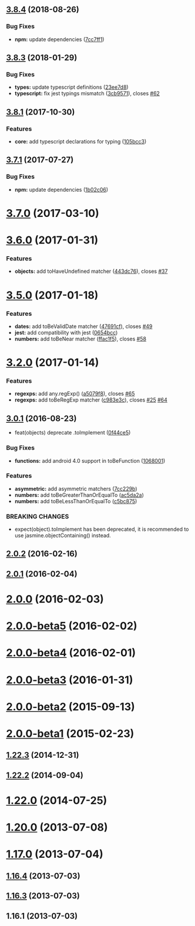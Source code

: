 <a name="3.8.4"></a>

## [3.8.4](https://github.com/JamieMason/Jasmine-Matchers/compare/3.8.3...3.8.4) (2018-08-26)

### Bug Fixes

- **npm:** update dependencies
  ([7cc7ff1](https://github.com/JamieMason/Jasmine-Matchers/commit/7cc7ff1))

<a name="3.8.3"></a>

## [3.8.3](https://github.com/JamieMason/Jasmine-Matchers/compare/3.8.1...3.8.3) (2018-01-29)

### Bug Fixes

- **types:** update typescript definitions
  ([23ee7d8](https://github.com/JamieMason/Jasmine-Matchers/commit/23ee7d8))
- **typescript:** fix jest typings mismatch
  ([3cb9571](https://github.com/JamieMason/Jasmine-Matchers/commit/3cb9571)),
  closes [#62](https://github.com/JamieMason/Jasmine-Matchers/issues/62)

<a name="3.8.1"></a>

## [3.8.1](https://github.com/JamieMason/Jasmine-Matchers/compare/3.7.1...3.8.1) (2017-10-30)

### Features

- **core:** add typescript declarations for typing
  ([105bcc3](https://github.com/JamieMason/Jasmine-Matchers/commit/105bcc3))

<a name="3.7.1"></a>

## [3.7.1](https://github.com/JamieMason/Jasmine-Matchers/compare/3.7.0...3.7.1) (2017-07-27)

### Bug Fixes

- **npm:** update dependencies
  ([1b02c06](https://github.com/JamieMason/Jasmine-Matchers/commit/1b02c06))

<a name="3.7.0"></a>

# [3.7.0](https://github.com/JamieMason/Jasmine-Matchers/compare/3.6.0...3.7.0) (2017-03-10)

<a name="3.6.0"></a>

# [3.6.0](https://github.com/JamieMason/Jasmine-Matchers/compare/3.5.0...3.6.0) (2017-01-31)

### Features

- **objects:** add toHaveUndefined matcher
  ([443dc76](https://github.com/JamieMason/Jasmine-Matchers/commit/443dc76)),
  closes [#37](https://github.com/JamieMason/Jasmine-Matchers/issues/37)

<a name="3.5.0"></a>

# [3.5.0](https://github.com/JamieMason/Jasmine-Matchers/compare/3.2.0...3.5.0) (2017-01-18)

### Features

- **dates:** add toBeValidDate matcher
  ([47691cf](https://github.com/JamieMason/Jasmine-Matchers/commit/47691cf)),
  closes [#49](https://github.com/JamieMason/Jasmine-Matchers/issues/49)
- **jest:** add compatibility with jest
  ([0654bcc](https://github.com/JamieMason/Jasmine-Matchers/commit/0654bcc))
- **numbers:** add toBeNear matcher
  ([ffac1f5](https://github.com/JamieMason/Jasmine-Matchers/commit/ffac1f5)),
  closes [#58](https://github.com/JamieMason/Jasmine-Matchers/issues/58)

<a name="3.2.0"></a>

# [3.2.0](https://github.com/JamieMason/Jasmine-Matchers/compare/3.0.1...3.2.0) (2017-01-14)

### Features

- **regexps:** add any.regExp()
  ([a5079f8](https://github.com/JamieMason/Jasmine-Matchers/commit/a5079f8)),
  closes [#65](https://github.com/JamieMason/Jasmine-Matchers/issues/65)
- **regexps:** add toBeRegExp matcher
  ([c983e3c](https://github.com/JamieMason/Jasmine-Matchers/commit/c983e3c)),
  closes [#25](https://github.com/JamieMason/Jasmine-Matchers/issues/25)
  [#64](https://github.com/JamieMason/Jasmine-Matchers/issues/64)

<a name="3.0.1"></a>

## [3.0.1](https://github.com/JamieMason/Jasmine-Matchers/compare/2.0.2...3.0.1) (2016-08-23)

- feat(objects) deprecate .toImplement
  ([0f44ce5](https://github.com/JamieMason/Jasmine-Matchers/commit/0f44ce5))

### Bug Fixes

- **functions:** add android 4.0 support in toBeFunction
  ([1068001](https://github.com/JamieMason/Jasmine-Matchers/commit/1068001))

### Features

- **asymmetric:** add asymmetric matchers
  ([7cc229b](https://github.com/JamieMason/Jasmine-Matchers/commit/7cc229b))
- **numbers:** add toBeGreaterThanOrEqualTo
  ([ac5da2a](https://github.com/JamieMason/Jasmine-Matchers/commit/ac5da2a))
- **numbers:** add toBeLessThanOrEqualTo
  ([c5bc875](https://github.com/JamieMason/Jasmine-Matchers/commit/c5bc875))

### BREAKING CHANGES

- expect(object).toImplement has been deprecated, it is recommended to use
  jasmine.objectContaining() instead.

<a name="2.0.2"></a>

## [2.0.2](https://github.com/JamieMason/Jasmine-Matchers/compare/2.0.1...2.0.2) (2016-02-16)

<a name="2.0.1"></a>

## [2.0.1](https://github.com/JamieMason/Jasmine-Matchers/compare/2.0.0...2.0.1) (2016-02-04)

<a name="2.0.0"></a>

# [2.0.0](https://github.com/JamieMason/Jasmine-Matchers/compare/2.0.0-beta5...2.0.0) (2016-02-03)

<a name="2.0.0-beta5"></a>

# [2.0.0-beta5](https://github.com/JamieMason/Jasmine-Matchers/compare/2.0.0-beta4...2.0.0-beta5) (2016-02-02)

<a name="2.0.0-beta4"></a>

# [2.0.0-beta4](https://github.com/JamieMason/Jasmine-Matchers/compare/2.0.0-beta3...2.0.0-beta4) (2016-02-01)

<a name="2.0.0-beta3"></a>

# [2.0.0-beta3](https://github.com/JamieMason/Jasmine-Matchers/compare/2.0.0-beta2...2.0.0-beta3) (2016-01-31)

<a name="2.0.0-beta2"></a>

# [2.0.0-beta2](https://github.com/JamieMason/Jasmine-Matchers/compare/2.0.0-beta1...2.0.0-beta2) (2015-09-13)

<a name="2.0.0-beta1"></a>

# [2.0.0-beta1](https://github.com/JamieMason/Jasmine-Matchers/compare/1.22.3...2.0.0-beta1) (2015-02-23)

<a name="1.22.3"></a>

## [1.22.3](https://github.com/JamieMason/Jasmine-Matchers/compare/1.22.2...1.22.3) (2014-12-31)

<a name="1.22.2"></a>

## [1.22.2](https://github.com/JamieMason/Jasmine-Matchers/compare/1.22.0...1.22.2) (2014-09-04)

<a name="1.22.0"></a>

# [1.22.0](https://github.com/JamieMason/Jasmine-Matchers/compare/1.20.0...1.22.0) (2014-07-25)

<a name="1.20.0"></a>

# [1.20.0](https://github.com/JamieMason/Jasmine-Matchers/compare/1.17.0...1.20.0) (2013-07-08)

<a name="1.17.0"></a>

# [1.17.0](https://github.com/JamieMason/Jasmine-Matchers/compare/1.16.4...1.17.0) (2013-07-04)

<a name="1.16.4"></a>

## [1.16.4](https://github.com/JamieMason/Jasmine-Matchers/compare/1.16.3...1.16.4) (2013-07-03)

<a name="1.16.3"></a>

## [1.16.3](https://github.com/JamieMason/Jasmine-Matchers/compare/1.16.1...1.16.3) (2013-07-03)

<a name="1.16.1"></a>

## 1.16.1 (2013-07-03)
